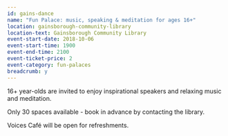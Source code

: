 ```yaml
---
id: gains-dance
name: "Fun Palace: music, speaking & meditation for ages 16+"
location: gainsborough-community-library
location-text: Gainsborough Community Library
event-start-date: 2018-10-06
event-start-time: 1900
event-end-time: 2100
event-ticket-price: 2
event-category: fun-palaces
breadcrumb: y
---
```


16+ year-olds are invited to enjoy inspirational speakers and relaxing music and meditation.

Only 30 spaces available - book in advance by contacting the library.

Voices Café will be open for refreshments.
